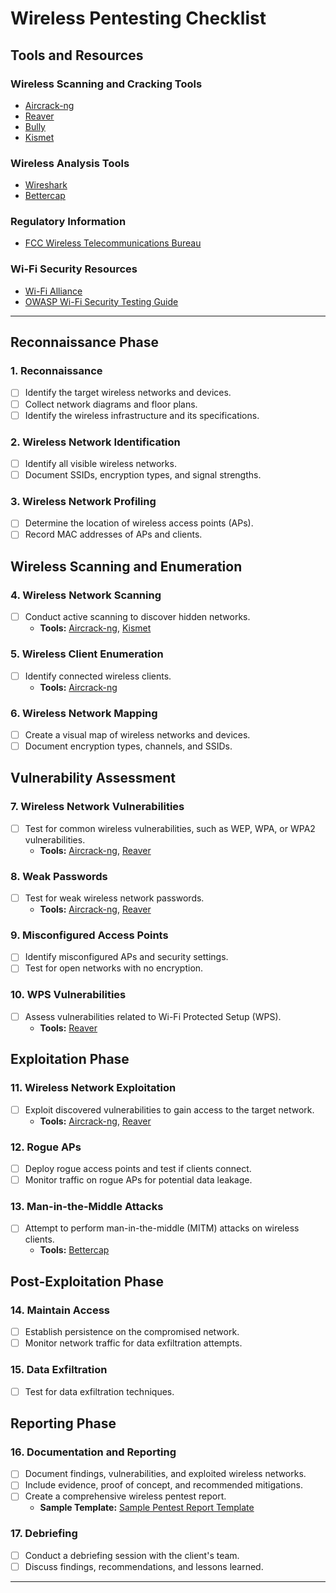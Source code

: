 # Wireless Pentesting Checklist


## Tools and Resources

### Wireless Scanning and Cracking Tools

- [Aircrack-ng](https://www.aircrack-ng.org/)
- [Reaver](https://tools.kali.org/wireless-attacks/reaver)
- [Bully](https://github.com/aanarchyy/bully)
- [Kismet](https://www.kismetwireless.net/)

### Wireless Analysis Tools

- [Wireshark](https://www.wireshark.org/)
- [Bettercap](https://www.bettercap.org/)

### Regulatory Information

- [FCC Wireless Telecommunications Bureau](https://www.fcc.gov/wireless)

### Wi-Fi Security Resources

- [Wi-Fi Alliance](https://www.wi-fi.org/security)
- [OWASP Wi-Fi Security Testing Guide](https://owasp.org/www-project-wi-fi-security-testing-guide/)

---

## Reconnaissance Phase

### 1. Reconnaissance

- [ ] Identify the target wireless networks and devices.
- [ ] Collect network diagrams and floor plans.
- [ ] Identify the wireless infrastructure and its specifications.

### 2. Wireless Network Identification

- [ ] Identify all visible wireless networks.
- [ ] Document SSIDs, encryption types, and signal strengths.

### 3. Wireless Network Profiling

- [ ] Determine the location of wireless access points (APs).
- [ ] Record MAC addresses of APs and clients.

## Wireless Scanning and Enumeration

### 4. Wireless Network Scanning

- [ ] Conduct active scanning to discover hidden networks.
   - **Tools:** [Aircrack-ng](https://www.aircrack-ng.org/), [Kismet](https://www.kismetwireless.net/)

### 5. Wireless Client Enumeration

- [ ] Identify connected wireless clients.
   - **Tools:** [Aircrack-ng](https://www.aircrack-ng.org/)

### 6. Wireless Network Mapping

- [ ] Create a visual map of wireless networks and devices.
- [ ] Document encryption types, channels, and SSIDs.

## Vulnerability Assessment

### 7. Wireless Network Vulnerabilities

- [ ] Test for common wireless vulnerabilities, such as WEP, WPA, or WPA2 vulnerabilities.
   - **Tools:** [Aircrack-ng](https://www.aircrack-ng.org/), [Reaver](https://tools.kali.org/wireless-attacks/reaver)

### 8. Weak Passwords

- [ ] Test for weak wireless network passwords.
   - **Tools:** [Aircrack-ng](https://www.aircrack-ng.org/), [Reaver](https://tools.kali.org/wireless-attacks/reaver)

### 9. Misconfigured Access Points

- [ ] Identify misconfigured APs and security settings.
- [ ] Test for open networks with no encryption.

### 10. WPS Vulnerabilities

- [ ] Assess vulnerabilities related to Wi-Fi Protected Setup (WPS).
   - **Tools:** [Reaver](https://tools.kali.org/wireless-attacks/reaver)

## Exploitation Phase

### 11. Wireless Network Exploitation

- [ ] Exploit discovered vulnerabilities to gain access to the target network.
   - **Tools:** [Aircrack-ng](https://www.aircrack-ng.org/), [Reaver](https://tools.kali.org/wireless-attacks/reaver)

### 12. Rogue APs

- [ ] Deploy rogue access points and test if clients connect.
- [ ] Monitor traffic on rogue APs for potential data leakage.

### 13. Man-in-the-Middle Attacks

- [ ] Attempt to perform man-in-the-middle (MITM) attacks on wireless clients.
   - **Tools:** [Bettercap](https://www.bettercap.org/)

## Post-Exploitation Phase

### 14. Maintain Access

- [ ] Establish persistence on the compromised network.
- [ ] Monitor network traffic for data exfiltration attempts.

### 15. Data Exfiltration

- [ ] Test for data exfiltration techniques.

## Reporting Phase

### 16. Documentation and Reporting

- [ ] Document findings, vulnerabilities, and exploited wireless networks.
- [ ] Include evidence, proof of concept, and recommended mitigations.
- [ ] Create a comprehensive wireless pentest report.
   - **Sample Template:** [Sample Pentest Report Template](https://example.com/report-template)

### 17. Debriefing

- [ ] Conduct a debriefing session with the client's team.
- [ ] Discuss findings, recommendations, and lessons learned.

---


